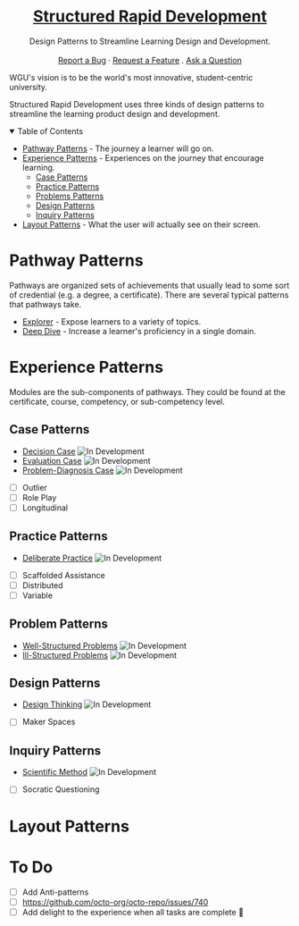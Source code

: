 <h1 align="center">
  <a href="https://github.com/Standards-and-Practices/structured-rapid-development">
    Structured Rapid Development
  </a>
</h1>

<div align="center">
  Design Patterns to Streamline Learning Design and Development.
  <br />
  <br />
  <a href="https://github.com/Standards-and-Practices/structured-rapid-development/issues/new?assignees=&labels=bug&template=01_BUG_REPORT.md&title=bug%3A+">Report a Bug</a>
  ·
  <a href="https://github.com/Standards-and-Practices/structured-rapid-development/issues/new?assignees=&labels=enhancement&template=02_FEATURE_REQUEST.md&title=feat%3A+">Request a Feature</a>
  .
  <a href="https://github.com/Standards-and-Practices/structured-rapid-development/discussions">Ask a Question</a>
</div>


> 

WGU's vision is to be the world's most innovative, student-centric university. 

Structured Rapid Development uses three kinds of design patterns to streamline the learning product design and development.

<details open="open">
<summary>Table of Contents</summary>

- [Pathway Patterns](#pathway-patterns) - The journey a learner will go on.
- [Experience Patterns](#component-patterns) - Experiences on the journey that encourage learning.
    - [Case Patterns](#case-patterns)
    - [Practice Patterns](#practice-patterns)
    - [Problems Patterns](#problems-patterns)
    - [Design Patterns](#design-patterns)
    - [Inquiry Patterns](#inquiry-patterns)
- [Layout Patterns](#ux-patterns) - What the user will actually see on their screen.

</details>

# Pathway Patterns
Pathways are organized sets of achievements that usually lead to some sort of credential (e.g. a degree, a certificate). There are several typical patterns that pathways take. 
- [Explorer](./pathways/Explorer.md) - Expose learners to a variety of topics.
- [Deep Dive](./pathways/DeepDive.md) - Increase a learner's proficiency in a single domain.

# Experience Patterns
Modules are the sub-components of pathways. They could be found at the certificate, course, competency, or sub-competency level. 
## Case Patterns


- [Decision Case](./experiences/cases/DecisionCase.md) <img src="https://img.shields.io/badge/-dev-orange" alt="In Development" />
- [Evaluation Case](./experiences/cases/EvaluationCase.md) <img src="https://img.shields.io/badge/-dev-orange" alt="In Development" />
- [Problem-Diagnosis Case](./experiences/cases/ProblemDiagnosisCase.md) <img src="https://img.shields.io/badge/-dev-orange" alt="In Development" />
- [ ] Outlier
- [ ] Role Play
- [ ] Longitudinal

## Practice Patterns
- [Deliberate Practice](./experiences/practice/DeliberatePractice.md) <img src="https://img.shields.io/badge/-dev-orange" alt="In Development" />
- [ ] Scaffolded Assistance
- [ ] Distributed
- [ ] Variable

## Problem Patterns
- [Well-Structured Problems](./experiences/problems/WellStructuredProblem.md) <img src="https://img.shields.io/badge/-dev-orange" alt="In Development" />
- [Ill-Structured Problems](./experiences/problems/IllStructuredProblem.md) <img src="https://img.shields.io/badge/-dev-orange" alt="In Development" />
## Design Patterns
- [Design Thinking](./experiences/design/DesignThinking.md) <img src="https://img.shields.io/badge/-dev-orange" alt="In Development" />
- [ ] Maker Spaces

## Inquiry Patterns
- [Scientific Method](./experiences/inquiry/ScientificMethod.md) <img src="https://img.shields.io/badge/-dev-orange" alt="In Development" />
- [ ] Socratic Questioning

# Layout Patterns

# To Do
- [ ] Add Anti-patterns
- [ ] https://github.com/octo-org/octo-repo/issues/740
- [ ] Add delight to the experience when all tasks are complete :tada:
<!-- # xBlocks
# Resources
## Articles
Coming soon
## Packages
Coming soon
## Examples
Coming soon
## Tools
Coming soon
## Videos
Coming soon
## Books
Coming soon
## Courses
Coming soon -->